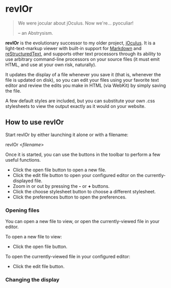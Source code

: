 # revIOr

> We were jocular about jOculus. Now we're... pyoculiar!
>
> – an Abstrysism.

**revIOr** is the evolutionary successor to my older project, [jOculus][]. It is a light-text-markup
viewer with built-in support for [Markdown][] and [reStructuredText][], and supports other text
processors through its ability to use arbitrary command-line processors on your source files (it
must emit HTML, and use at your own risk, naturally).

It updates the display of a file whenever you save it (that is, whenever the file is updated on
disk), so you can edit your files using your favorite text editor and review the edits you make in
HTML (via WebKit) by simply saving the file.

A few default styles are included, but you can substitute your own .css stylesheets to view the
output exactly as it would on your website.


## How to use revIOr

Start revIOr by either launching it alone or with a filename:

  revIOr <*filename*>

Once it is started, you can use the buttons in the toolbar to perform a few useful functions.

* Click the open file button to open a new file.
* Click the edit file button to open your configured editor on the currently-displayed file.
* Zoom in or out by pressing the **-** or **+** buttons.
* Click the choose stylesheet button to choose a different stylesheet.
* Click the preferences button to open the preferences.


### Opening files

You can open a new file to view, or open the currently-viewed file in your editor.

To open a new file to view:

* Click the open file button.

To open the currently-viewed file in your configured editor:

* Click the edit file button.


### Changing the display


[joculus]: https://github.com/Abstrys/joculus
[markdown]: http://daringfireball.net/projects/markdown/
[restructuredtext]: http://docutils.sourceforge.net/rst.html

